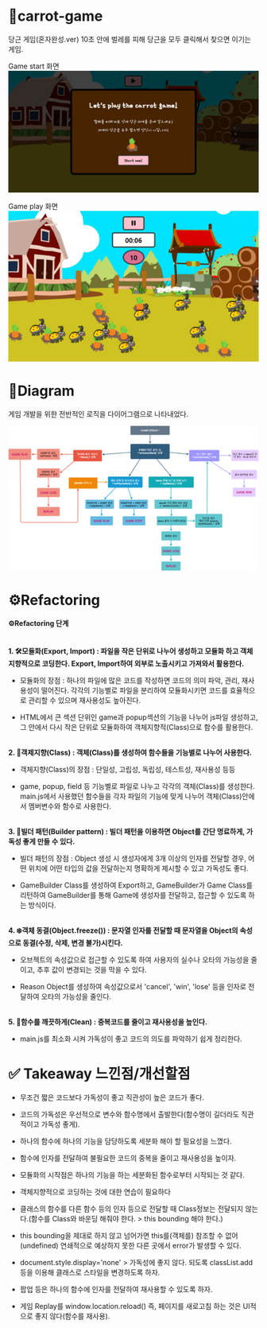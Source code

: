 # 🥕carrot-game

당근 게임(혼자완성.ver)
10초 안에 벌레를 피해 당근을 모두 클릭해서 찾으면 이기는 게임.

Game start 화면
<img src="img/game_start_img.jpg" alt="game_start">

Game play 화면
<img src="img/game_play_img.jpg" alt="game_play">

# 🎡Diagram

게임 개발을 위한 전반적인 로직을 다이어그램으로 나타내었다.

<img src="img/diagram.png" alt="game_start">

# ⚙️Refactoring

#### **⚙️Refactoring 단계**

<br>
<b>1. 🛠️모듈화(Export, Import) : 파일을 작은 단위로 나누어 생성하고 모듈화 하고 객체지향적으로 코딩한다. Export, Import하여 외부로 노출시키고 가져와서 활용한다.</b>

- 모듈화의 장점 : 하나의 파일에 많은 코드를 작성하면 코드의 의미 파악, 관리, 재사용성이 떨어진다. 각각의 기능별로 파일을 분리하여 모듈화시키면 코드를 효율적으로 관리할 수 있으며 재사용성도 높아진다.

- HTML에서 큰 섹션 단위인 game과 popup섹션의 기능을 나누어 js파일 생성하고, 그 안에서 다시 작은 단위로 모듈화하여 객체지향적(Class)으로 함수를 활용한다.

<br>
<b>2. 🧩객제지향(Class) : 객체(Class)를 생성하여 함수들을 기능별로 나누어 사용한다.</b>

- 객체지향(Class)의 장점 : 단일성, 고립성, 독립성, 테스트성, 재사용성 등등

- game, popup, field 등 기능별로 파일로 나누고 각각의 객체(Class)를 생성한다. main.js에서 사용했던 함수들을 각자 파일의 기능에 맞게 나누어 객체(Class)안에서 멤버변수와 함수로 사용한다.

<br>
<b>3. 🔗빌더 패턴(Builder pattern) : 빌더 패턴을 이용하면 Object를 간단 명료하게, 가독성 좋게 만들 수 있다.</b>

- 빌더 패턴의 장점 : Object 생성 시 생성자에게 3개 이상의 인자를 전달할 경우, 어떤 위치에 어떤 타입의 값을 전달하는지 명확하게 제시할 수 있고 가독성도 좋다.

- GameBuilder Class를 생성하여 Export하고, GameBuilder가 Game Class를 리턴하여 GameBuilder를 통해 Game에 생성자를 전달하고, 접근할 수 있도록 하는 방식이다.

<br>
<b>4. ❄️객체 동결(Object.freeze()) : 문자열 인자를 전달할 때 문자열을 Object의 속성으로 동결(수정, 삭제, 변경 불가)시킨다.</b>

- 오브젝트의 속성값으로 접근할 수 있도록 하여 사용자의 실수나 오타의 가능성을 줄이고, 추후 값이 변경되는 것을 막을 수 있다.

- Reason Object를 생성하여 속성값으로서 'cancel', 'win', 'lose' 등을 인자로 전달하여 오타의 가능성을 줄인다.

<br>
<b>5. 🧹함수를 깨끗하게(Clean) : 중복코드를 줄이고 재사용성을 높인다.</b>

- main.js를 최소화 시켜 가독성이 좋고 코드의 의도를 파악하기 쉽게 정리한다.

# ✅ Takeaway 느낀점/개선할점

- 무조건 짧은 코드보다 가독성이 좋고 직관성이 높은 코드가 좋다.

- 코드의 가독성은 우선적으로 변수와 함수명에서 출발한다(함수명이 길더라도 직관적이고 가독성 좋게).

- 하나의 함수에 하나의 기능을 담당하도록 세분화 해야 할 필요성을 느꼈다.

- 함수에 인자를 전달하여 불필요한 코드의 중복을 줄이고 재사용성을 높이자.

- 모듈화의 시작점은 하나의 기능을 하는 세분화된 함수로부터 시작되는 것 같다.

- 객체지향적으로 코딩하는 것에 대한 연습이 필요하다

- 클래스의 함수를 다른 함수 등의 인자 등으로 전달할 때 Class정보는 전달되지 않는다.(함수를 Class와 바운딩 해줘야 한다. > this bounding 해야 한다.)

- this bounding을 제대로 하지 않고 넘어가면 this를(객체를) 참조할 수 없어(undefined) 연쇄적으로 예상하지 못한 다른 곳에서 error가 발생할 수 있다.

- document.style.display='none' > 가독성에 좋지 않다. 되도록 classList.add 등을 이용해 클래스로 스타일을 변경하도록 하자.

- 팝업 등은 하나의 함수에 인자를 전달하여 재사용할 수 있도록 하자.

- 게임 Replay를 window.location.reload() 즉, 페이지를 새로고침 하는 것은 UI적으로 좋지 않다(함수를 재사용).
